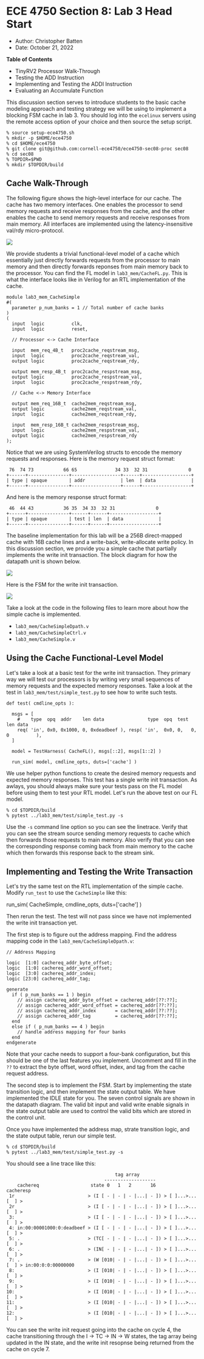 
ECE 4750 Section 8: Lab 3 Head Start
==========================================================================

 - Author: Christopher Batten
 - Date: October 21, 2022

**Table of Contents**

 - TinyRV2 Processor Walk-Through
 - Testing the ADD Instruction
 - Implementing and Testing the ADDI Instruction
 - Evaluating an Accumulate Function

This discussion section serves to introduce students to the basic cache
modeling approach and testing strategy we will be using to implement a
blocking FSM cache in lab 3. You should log into the `ecelinux` servers
using the remote access option of your choice and then source the setup
script.

    % source setup-ece4750.sh
    % mkdir -p $HOME/ece4750
    % cd $HOME/ece4750
    % git clone git@github.com:cornell-ece4750/ece4750-sec08-proc sec08
    % cd sec08
    % TOPDIR=$PWD
    % mkdir $TOPDIR/build

Cache Walk-Through
--------------------------------------------------------------------------

The following figure shows the high-level interface for our cache. The
cache has two memory interfaces. One enables the processor to send memory
requests and receive responses from the cache, and the other enables the
cache to send memory requests and receive responses from main memory. All
interfaces are implemented using the latency-insensitive val/rdy
micro-protocol.

![](assets/fig/lab3-mem-ifc.png)

We provide students a trivial functional-level model of a cache which
essentially just directly forwards requests from the processor to main
memory and then directly forwards reponses from main memory back to the
processor. You can find the FL model in `lab3_mem/CacheFL.py`. This is
what the interface looks like in Verilog for an RTL implementation of the
cache.

    module lab3_mem_CacheSimple
    #(
      parameter p_num_banks = 1 // Total number of cache banks
    )
    (
      input  logic          clk,
      input  logic          reset,

      // Processor <-> Cache Interface

      input  mem_req_4B_t   proc2cache_reqstream_msg,
      input  logic          proc2cache_reqstream_val,
      output logic          proc2cache_reqstream_rdy,

      output mem_resp_4B_t  proc2cache_respstream_msg,
      output logic          proc2cache_respstream_val,
      input  logic          proc2cache_respstream_rdy,

      // Cache <-> Memory Interface

      output mem_req_16B_t  cache2mem_reqstream_msg,
      output logic          cache2mem_reqstream_val,
      input  logic          cache2mem_reqstream_rdy,

      input  mem_resp_16B_t cache2mem_respstream_msg,
      input  logic          cache2mem_respstream_val,
      output logic          cache2mem_respstream_rdy
    );

Notice that we are using SystemVerilog structs to encode the memory
requests and responses. Here is the memory request struct format:

     76  74 73           66 65              34 33  32 31               0
    +------+---------------+------------------+------+------------------+
    | type | opaque        | addr             | len  | data             |
    +------+---------------+------------------+------+------------------+

And here is the memory response struct format:

     46  44 43           36 35  34 33  32 31               0
    +------+---------------+------+------+------------------+
    | type | opaque        | test | len  | data             |
    +------+---------------+------+------+------------------+

The baseline implementation for this lab will be a 256B direct-mapped
cache with 16B cache lines and a write-back, write-allocate write policy.
In this discussion section, we provide you a simple cache that partially
implements the write init transaction. The block diagram for how the
datapath unit is shown below.

![](assets/fig/lab3-mem-simple-dpath.png)

Here is the FSM for the write init transaction.

![](assets/fig/lab3-mem-simple-ctrl.png)

Take a look at the code in the following files to learn more about how
the simple cache is implemented.

 - `lab3_mem/CacheSimpleDpath.v`
 - `lab3_mem/CacheSimpleCtrl.v`
 - `lab3_mem/CacheSimple.v`

Using the Cache Functional-Level Model
--------------------------------------------------------------------------

Let's take a look at a basic test for the write init transaction. They
primary way we will test our processors is by writing very small
sequences of memory requests and the expected memory responses. Take a
look at the test in `lab3_mem/test/simple_test.py` to see how to write
such tests.

    def test( cmdline_opts ):

      msgs = [
        #    type  opq  addr    len data                type  opq  test len data
        req( 'in', 0x0, 0x1000, 0, 0xdeadbeef ), resp( 'in',  0x0, 0,   0,  0          ),
      ]

      model = TestHarness( CacheFL(), msgs[::2], msgs[1::2] )

      run_sim( model, cmdline_opts, duts=['cache'] )

We use helper python functions to create the desired memory requests and
expected memory responses. This test has a single write init transaction.
As awlays, you should always make sure your tests pass on the FL model
before using them to test your RTL model. Let's run the above test on our
FL model.

    % cd $TOPDIR/build
    % pytest ../lab3_mem/test/simple_test.py -s

Use the `-s` command line option so you can see the linetrace. Verify
that you can see the stream source sending memory requests to cache which
then forwards those requests to main memory. Also verify that you can see
the corresponding response coming back from main memory to the cache
which then forwards this response back to the stream sink.

Implementing and Testing the Write Transaction
--------------------------------------------------------------------------

Let's try the same test on the RTL implementation of the simple cache.
Modify `run_test` to use the `CacheSimple` like this:

  run_sim( CacheSimple, cmdline_opts, duts=['cache'] )

Then rerun the test. The test will not pass since we have not implemented
the write init transaction yet.

The first step is to figure out the address mapping. Find the address
mapping code in the `lab3_mem/CacheSimpleDpath.v`:

    // Address Mapping

    logic  [1:0] cachereq_addr_byte_offset;
    logic  [1:0] cachereq_addr_word_offset;
    logic  [3:0] cachereq_addr_index;
    logic [23:0] cachereq_addr_tag;

    generate
      if ( p_num_banks == 1 ) begin
        // assign cachereq_addr_byte_offset = cachereq_addr[??:??];
        // assign cachereq_addr_word_offset = cachereq_addr[??:??];
        // assign cachereq_addr_index       = cachereq_addr[??:??];
        // assign cachereq_addr_tag         = cachereq_addr[??:??];
      end
      else if ( p_num_banks == 4 ) begin
        // handle address mapping for four banks
      end
    endgenerate

Note that your cache needs to support a four-bank configuration, but this
should be one of the last features you implement. Uncomment and fill in
the `??` to extract the byte offset, word offset, index, and tag from the
cache request address.

The second step is to implement the FSM. Start by implementing the state
transition logic, and then implement the state output table. We have
implemented the IDLE state for you. The seven control signals are shown
in the datapath diagram. The valid bit input and valid write enable
signals in the state output table are used to control the valid bits
which are stored in the control unit.

Once you have implemented the address map, strate transition logic, and
the state output table, rerun our simple test.

    % cd $TOPDIR/build
    % pytest ../lab3_mem/test/simple_test.py -s

You should see a line trace like this:

                                            tag array
                                        -------------------
        cachereq                   state 0   1   2       16                      cacheresp
     1r                           > (I [ - | - | - |...| - ]) > [ ]...>...[  ] >
     2r                           > (I [ - | - | - |...| - ]) > [ ]...>...[  ] >
     3:                           > (I [ - | - | - |...| - ]) > [ ]...>...[  ] >
     4: in:00:00001000:0:deadbeef > (I [ - | - | - |...| - ]) > [ ]...>...[  ] >
     5: .                         > (TC[ - | - | - |...| - ]) > [ ]...>...[  ] >
     6: .                         > (IN[ - | - | - |...| - ]) > [ ]...>...[  ] >
     7: .                         > (W [010| - | - |...| - ]) > [ ]...>...[  ] > in:00:0:0:00000000
     8:                           > (I [010| - | - |...| - ]) > [ ]...>...[  ] >
     9:                           > (I [010| - | - |...| - ]) > [ ]...>...[  ] >
    10:                           > (I [010| - | - |...| - ]) > [ ]...>...[  ] >
    11:                           > (I [010| - | - |...| - ]) > [ ]...>...[  ] >
    12:                           > (I [010| - | - |...| - ]) > [ ]...>...[  ] >

You can see the write init request going into the cache on cycle 4, the
cache transitioning through the I -> TC -> IN -> W states, the tag array
being updated in the IN state, and the write init resopnse being returned
from the cache on cycle 7.

